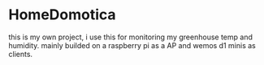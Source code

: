 # HomeDomotica
this is my own project, i use this for monitoring my greenhouse temp and humidity. mainly builded on a raspberry pi as a AP and wemos d1 minis as clients.

